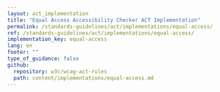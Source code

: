```yaml
---
layout: act_implementation
title: "Equal Access Accessibility Checker ACT Implementation"
permalink: /standards-guidelines/act/implementations/equal-access/
ref: /standards-guidelines/act/implementations/equal-access/
implementation_key: equal-access
lang: en
footer: ""
type_of_guidance: false
github:
  repository: w3c/wcag-act-rules
  path: content/implementations/equal-access.md
---
```

